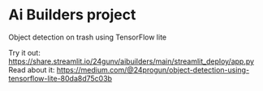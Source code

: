 # Ai Builders project
Object detection on trash using TensorFlow lite

Try it out: https://share.streamlit.io/24gunv/aibuilders/main/streamlit_deploy/app.py  
Read about it: https://medium.com/@24progun/object-detection-using-tensorflow-lite-80da8d75c03b  